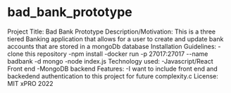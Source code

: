 # bad_bank_prototype

Project Title: Bad Bank Prototype
Description/Motivation: This is a three tiered Banking application that allows for a user to create and update bank accounts that are stored in a mongoDb database
Installation Guidelines:
-clone this repository
-npm install
-docker run -p 27017:27017 --name badbank -d mongo
-node index.js
Technology used: 
-Javascript/React Front end
-MongoDB backend
Features:
-I want to include front end and backedend authentication to this project for future complexity.c
License: MIT xPRO 2022



